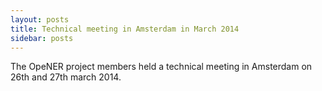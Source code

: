 ```yaml
---
layout: posts
title: Technical meeting in Amsterdam in March 2014
sidebar: posts
---
```

The OpeNER project members held a technical meeting in Amsterdam on 26th and 27th march 2014.